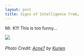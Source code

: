 ```yaml
---
layout: post
title: Signs of Intelligence from…
---
```


Mr. K!!! This is too funny...  ![](http://static.flickr.com/27/92228866_02563f841f.jpg)

###### Photo Credit: [Acne?](http://www.flickr.com/photos/kuriakonz/92228866/) by [Kurien](http://www.flickr.com/photos/kuriakonz/)
